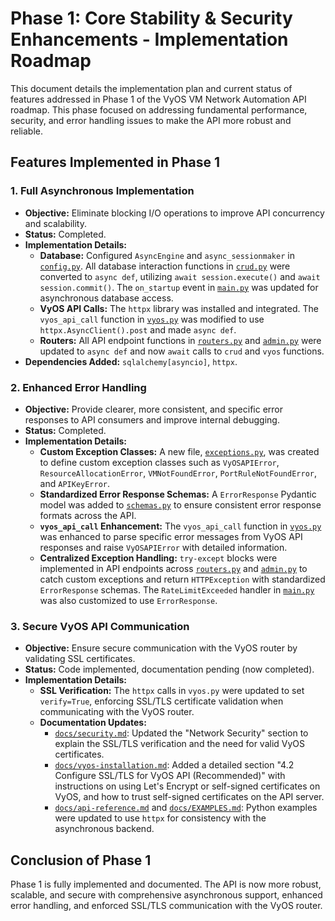 # Phase 1: Core Stability & Security Enhancements - Implementation Roadmap

This document details the implementation plan and current status of features addressed in Phase 1 of the VyOS VM Network Automation API roadmap. This phase focused on addressing fundamental performance, security, and error handling issues to make the API more robust and reliable.

## Features Implemented in Phase 1

### 1. Full Asynchronous Implementation

*   **Objective:** Eliminate blocking I/O operations to improve API concurrency and scalability.
*   **Status:** Completed.
*   **Implementation Details:**
    *   **Database:** Configured `AsyncEngine` and `async_sessionmaker` in [`config.py`](config.py). All database interaction functions in [`crud.py`](crud.py) were converted to `async def`, utilizing `await session.execute()` and `await session.commit()`. The `on_startup` event in [`main.py`](main.py) was updated for asynchronous database access.
    *   **VyOS API Calls:** The `httpx` library was installed and integrated. The `vyos_api_call` function in [`vyos.py`](vyos.py) was modified to use `httpx.AsyncClient().post` and made `async def`.
    *   **Routers:** All API endpoint functions in [`routers.py`](routers.py) and [`admin.py`](admin.py) were updated to `async def` and now `await` calls to `crud` and `vyos` functions.
*   **Dependencies Added:** `sqlalchemy[asyncio]`, `httpx`.

### 2. Enhanced Error Handling

*   **Objective:** Provide clearer, more consistent, and specific error responses to API consumers and improve internal debugging.
*   **Status:** Completed.
*   **Implementation Details:**
    *   **Custom Exception Classes:** A new file, [`exceptions.py`](exceptions.py), was created to define custom exception classes such as `VyOSAPIError`, `ResourceAllocationError`, `VMNotFoundError`, `PortRuleNotFoundError`, and `APIKeyError`.
    *   **Standardized Error Response Schemas:** A `ErrorResponse` Pydantic model was added to [`schemas.py`](schemas.py) to ensure consistent error response formats across the API.
    *   **`vyos_api_call` Enhancement:** The `vyos_api_call` function in [`vyos.py`](vyos.py) was enhanced to parse specific error messages from VyOS API responses and raise `VyOSAPIError` with detailed information.
    *   **Centralized Exception Handling:** `try-except` blocks were implemented in API endpoints across [`routers.py`](routers.py) and [`admin.py`](admin.py) to catch custom exceptions and return `HTTPException` with standardized `ErrorResponse` schemas. The `RateLimitExceeded` handler in [`main.py`](main.py) was also customized to use `ErrorResponse`.

### 3. Secure VyOS API Communication

*   **Objective:** Ensure secure communication with the VyOS router by validating SSL certificates.
*   **Status:** Code implemented, documentation pending (now completed).
*   **Implementation Details:**
    *   **SSL Verification:** The `httpx` calls in `vyos.py` were updated to set `verify=True`, enforcing SSL/TLS certificate validation when communicating with the VyOS router.
    *   **Documentation Updates:**
        *   [`docs/security.md`](docs/security.md): Updated the "Network Security" section to explain the SSL/TLS verification and the need for valid VyOS certificates.
        *   [`docs/vyos-installation.md`](docs/vyos-installation.md): Added a detailed section "4.2 Configure SSL/TLS for VyOS API (Recommended)" with instructions on using Let's Encrypt or self-signed certificates on VyOS, and how to trust self-signed certificates on the API server.
        *   [`docs/api-reference.md`](docs/api-reference.md) and [`docs/EXAMPLES.md`](docs/EXAMPLES.md): Python examples were updated to use `httpx` for consistency with the asynchronous backend.

## Conclusion of Phase 1

Phase 1 is fully implemented and documented. The API is now more robust, scalable, and secure with comprehensive asynchronous support, enhanced error handling, and enforced SSL/TLS communication with the VyOS router.